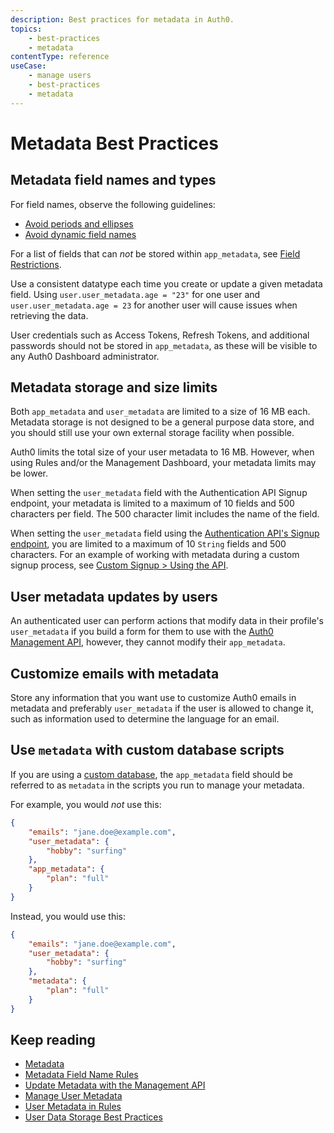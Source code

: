 ```yaml
---
description: Best practices for metadata in Auth0.
topics:
    - best-practices
    - metadata
contentType: reference
useCase:
    - manage users
    - best-practices
    - metadata
---
```


# Metadata Best Practices

## Metadata field names and types

For field names, observe the following guidelines:

* [Avoid periods and ellipses](/users/references/metadata-field-name-rules#avoid-periods-and-ellipses)
* [Avoid dynamic field names](/users/references/metadata-field-name-rules#avoid-dynamic-field-names)

For a list of fields that can *not* be stored within `app_metadata`, see [Field Restrictions](/users/references/metadata-field-name-rules#field-restrictions). 

Use a consistent datatype each time you create or update a given metadata field. Using `user.user_metadata.age = "23"` for one user and `user.user_metadata.age = 23` for another user will cause issues when retrieving the data.

User credentials such as Access Tokens, Refresh Tokens, and additional passwords should not be stored in `app_metadata`, as these will be visible to any Auth0 Dashboard administrator.

## Metadata storage and size limits

Both `app_metadata` and `user_metadata` are limited to a size of 16 MB each. Metadata storage is not designed to be a general purpose data store, and you should still use your own external storage facility when possible. 

Auth0 limits the total size of your user metadata to 16 MB. However, when using Rules and/or the Management Dashboard, your metadata limits may be lower.

When setting the `user_metadata` field with the Authentication API Signup endpoint, your metadata is limited to a maximum of 10 fields and 500 characters per field. The 500 character limit includes the name of the field.

When setting the `user_metadata` field using the [Authentication API's Signup endpoint](/api/authentication?javascript#signup), you are limited to a maximum of 10 `String` fields and 500 characters. For an example of working with metadata during a custom signup process, see [Custom Signup > Using the API](/libraries/custom-signup#using-the-api).

## User metadata updates by users

An authenticated user can perform actions that modify data in their profile's `user_metadata` if you build a form for them to use with the [Auth0 Management API](/api/management/v2), however, they cannot modify their `app_metadata`. 

## Customize emails with metadata

Store any information that you want use to customize Auth0 emails in metadata and preferably `user_metadata` if the user is allowed to change it, such as information used to determine the language for an email.

## Use `metadata` with custom database scripts

If you are using a [custom database](/connections/database#using-your-own-user-store), the `app_metadata` field should be referred to as `metadata` in the scripts you run to manage your metadata.

For example, you would *not* use this:

```json
{
    "emails": "jane.doe@example.com",
    "user_metadata": {
        "hobby": "surfing"
    },
    "app_metadata": {
        "plan": "full"
    }
}
```

Instead, you would use this:

```json
{
    "emails": "jane.doe@example.com",
    "user_metadata": {
        "hobby": "surfing"
    },
    "metadata": {
        "plan": "full"
    }
}
```

## Keep reading

* [Metadata](/users/concepts/overview-user-metadata)
* [Metadata Field Name Rules](/users/references/metadata-field-name-rules) 
* [Update Metadata with the Management API](/users/guides/update-metadata-properties-with-management-api)
* [Manage User Metadata](/users/guides/manage-user-metadata)
* [User Metadata in Rules](/rules/current/metadata-in-rules)
* [User Data Storage Best Practices](/best-practices/user-data-storage-best-practices)
